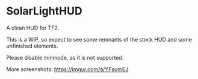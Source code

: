 # SolarLightHUD
A clean HUD for TF2.

This is a WIP, so expect to see some remnants of the stock HUD and some unfinished elements.

Please disable minmode, as it is not supported.

More screenshots: https://imgur.com/a/YFsomEJ
